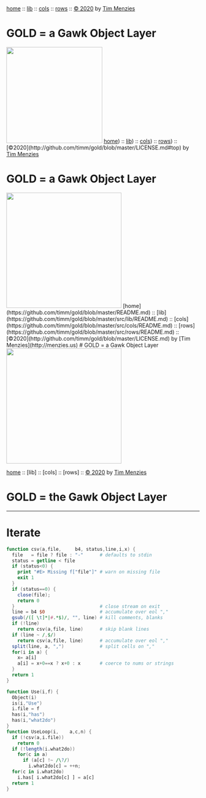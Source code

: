 <a name=top>&nbsp;<p>
<a href="https://github.com/timm/gold/blob/master/README.md#top">home</a> ::
<a href="https://github.com/timm/gold/blob/master/src/lib/README.md#top">lib</a> ::
<a href="https://github.com/timm/gold/blob/master/src/cols/README.md#top">cols</a> ::
<a href="https://github.com/timm/gold/blob/master/src/rows/README.md#top">rows</a> ::
<a href="http://github.com/timm/gold/blob/master/LICENSE.md#top">&copy; 2020</a> by <a href="http://menzies.us">Tim Menzies</a>
<h1> GOLD = a Gawk Object Layer</h1>
<img width=250 src="https://raw.githubusercontent.com/timm/gold/master/etc/img/auk.png">

<a name=top>
<a href="https://github.com/timm/gold/blob/master/README.md#top">home</a>) ::
<a href="https://github.com/timm/gold/blob/master/src/lib/README.md#top">lib</a>) ::
<a href="https://github.com/timm/gold/blob/master/src/cols/README.md#top">cols</a>) ::
<a href="https://github.com/timm/gold/blob/master/src/rows/README.md#top">rows</a>) ::
[&copy;2020](http://github.com/timm/gold/blob/master/LICENSE.md#top) by <a href="http://menzies.us">Tim Menzies</a>
<h1> GOLD = a Gawk Object Layer</h1>
<img width=300 src="https://raw.githubusercontent.com/timm/gold/master/etc/img/auk.png">

<a name=top>
[home](https://github.com/timm/gold/blob/master/README.md) ::
[lib](https://github.com/timm/gold/blob/master/src/lib/README.md) ::
[cols](https://github.com/timm/gold/blob/master/src/cols/README.md) ::
[rows](https://github.com/timm/gold/blob/master/src/rows/README.md) ::
[&copy;2020](http://github.com/timm/gold/blob/master/LICENSE.md) by [Tim Menzies](http://menzies.us)
# GOLD = a Gawk Object Layer
<img  width=300 src="https://raw.githubusercontent.com/timm/gold/master/etc/img/auk.png">

[home](http://github.com/timm/gold/README.me) ::
[lib] ::
[cols] ::
[rows] ::
[&copy; 2020](http://github.com/timm/gold/LICENSE.md) by [Tim Menzies](http://menzies.us)   
# GOLD = the Gawk Object Layer
----- 

# Iterate

```awk   
function csv(a,file,     b4, status,line,i,x) {
  file   = file ? file : "-"      # defaults to stdin
  status = getline < file
  if (status<0) {   
    print "#E> Missing f["file"]" # warn on missing file
    exit 1 
  }
  if (status==0) {
    close(file); 
    return 0
  }                               # close stream on exit
  line = b4 $0                    # accumulate over eol ","
  gsub(/([ \t]*|#.*$)/, "", line) # kill comments, blanks
  if (!line)       
    return csv(a,file, line)      # skip blank lines
  if (line ~ /,$/)
    return csv(a,file, line)      # accumulate over eol ","
  split(line, a, ",")             # split cells on ","
  for(i in a) {
    x= a[i]
    a[i] = x+0==x ? x+0 : x       # coerce to nums or strings
  }
  return 1
}
```

```awk
function Use(i,f) {
  Object(i)
  is(i,"Use")
  i.file = f
  has(i,"has")
  has(i,"what2do")
}
function UseLoop(i,    a,c,n) {
  if (!csv(a,i.file)) 
    return 0
  if (!length(i.what2do)) 
    for(c in a) 
      if (a[c] !~ /\?/)
        i.what2do[c] = ++n;
  for(c in i.what2do)  
    i.has[ i.what2do[c] ] = a[c]
  return 1
}
```
